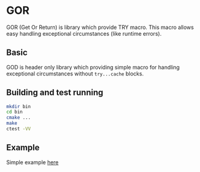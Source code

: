 # GOR
GOR (Get Or Return) is library which provide TRY macro. This macro allows easy handling exceptional circumstances (like runtime errors).

## Basic
GOD is header only library which providing simple macro for handling exceptional circumstances without `try...cache` blocks.

## Building and test running
```bash
mkdir bin
cd bin
cmake ...
make
ctest -VV
```

## Example
Simple example [here](test/tests/sompleTest.cpp) 